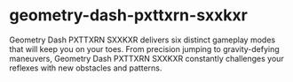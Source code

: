 # geometry-dash-pxttxrn-sxxkxr
Geometry Dash PXTTXRN SXXKXR delivers six distinct gameplay modes that will keep you on your toes. From precision jumping to gravity-defying maneuvers, Geometry Dash PXTTXRN SXXKXR constantly challenges your reflexes with new obstacles and patterns.
